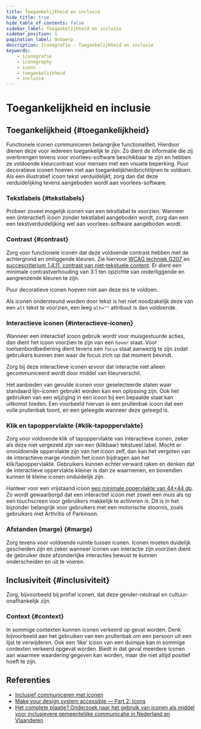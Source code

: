 ```yaml
---
title: Toegankelijkheid en inclusie
hide_title: true
hide_table_of_contents: false
sidebar_label: Toegankelijkheid en inclusie
sidebar_position: 1
pagination_label: Ontwerp
description: Iconografie - Toegankelijkheid en inclusie
keywords:
	- iconografie
	- iconography
	- icons
	- toegankelijkheid
	- inclusie
---
```


<!-- @license CC0-1.0 -->

# Toegankelijkheid en inclusie

## Toegankelijkheid {#toegankelijkheid}

Functionele iconen communiceren belangrijke functionaliteit. Hierdoor dienen deze voor iedereen toegankelijk te zijn. Zo dient de informatie die zij overbrengen tevens voor voorlees-software beschikbaar te zijn en hebben ze voldoende kleurcontrast voor mensen met een visuele beperking. Puur decoratieve iconen hoeven niet aan toegankelijkheidsrichtlijnen te voldoen. Als een illustratief icoon tekst verduidelijkt, zorg dan dat deze verduidelijking tevens aangeboden wordt aan voorlees-software.

### Tekstlabels {#tekstlabels}

Probeer zoveel mogelijk iconen van een tekstlabel te voorzien. Wanneer een (interactief) icoon zonder tekstlabel aangeboden wordt, zorg dan een een tekstverduidelijking wel aan voorlees-software aangeboden wordt.

### Contrast {#contrast}

Zorg voor functionele iconen dat deze voldoende contrast hebben met de achtergrond en omliggende kleuren. Zie hiervoor [WCAG techniek G207](https://www.w3.org/WAI/WCAG21/Techniques/general/G207) en [succescriterium 1.4.11, contrast van niet-tekstuele content](https://www.w3.org/Translations/WCAG21-nl/#contrast-van-niet-tekstuele-content). Er dient een minimale contrastverhouding van 3:1 ten opzichte van onderliggende en aangrenzende kleuren te zijn.

Puur decoratieve iconen hoeven niet aan deze eis te voldoen.

Als iconen ondersteund worden door tekst is het niet noodzakelijk deze van een `alt` tekst te voorzien, een leeg `alt=""` attribuut is dan voldoende.

### Interactieve iconen {#interactieve-iconen}

Wanneer een interactief icoon gebruik wordt voor muisgestuurde acties, dan dient het icoon voorzien te zijn van een `hover` staat. Voor toetsenbordbediening dient tevens een `focus` staat aanwezig te zijn zodat gebruikers kunnen zien waar de focus zich op dat moment bevindt.

Zorg bij deze interactieve iconen ervoor dat interactie niet alleen gecommuniceerd wordt door middel van kleurverschil.

Het aanbieden van gevulde iconen voor geselecteerde staten waar standaard lijn-iconen gebruikt worden kan een oplossing zijn. Ook het gebruiken van een wijziging in een icoon bij een bepaalde staat kan uitkomst bieden. Een voorbeeld hiervan is een prullenbak icoon dat een volle prullenbak toont, en een geleegde wanneer deze geleegd is.

### Klik en tapoppervlakte {#klik-tapoppervlakte}

Zorg voor voldoende klik of tapoppervlakte van interactieve iconen, zeker als deze niet vergezeld zijn van een (klikbaar) tekstueel label. Mocht er onvoldoende oppervlakte zijn van het icoon zelf, dan kan het vergoten van de interactieve marge rondom het icoon bijdragen aan het klik/tapoppervlakte. Gebruikers kunnen echter verward raken en denken dat de interactieve oppervlakte kleiner is dan ze waarnemen, en bovendien kunnen té kleine iconen onduidelijk zijn.

Hanteer voor een vrijstaand icoon [een minimale oppervlakte van 44×44 dp](https://www.w3.org/WAI/WCAG21/Understanding/target-size.html). Zo wordt gewaarborgd dat een interactief icoon met zowel een muis als op een touchscreen voor gebruikers makkelijk te activeren is. Dit is in het bijzonder belangrijk voor gebruikers met een motorische stoornis, zoals gebruikers met Arthritis of Parkinson.

### Afstanden (marge) {#marge}

Zorg tevens voor voldoende ruimte tussen iconen. Iconen moeten duidelijk gescheiden zijn en zeker wanneer iconen van interactie zijn voorzien dient de gebruiker deze afzonderlijke interacties bewust te kunnen onderscheiden en uit te voeren.

## Inclusiviteit {#inclusiviteit}

Zorg, bijvoorbeeld bij profiel iconen, dat deze gender-neutraal en cultuur-onafhankelijk zijn.

### Context {#context}

In sommige contexten kunnen iconen verkeerd op gevat worden. Denk bijvoorbeeld aan het gebruiken van een prullenbak om een persoon uit een lijst te verwijderen. Ook een ‘like’ icoon van een duimpje kan in sommige contexten verkeerd opgevat worden. Biedt in dat geval meerdere iconen aan waarmee waardering gegeven kan worden, maar die niet altijd positief hoeft te zijn.

## Referenties

- [Inclusief communiceren met iconen](https://directduidelijk.gebruikercentraal.nl/terugkijken-webinars/inclusief-communiceren-met-iconen/)
- [Make your design system accessible — Part 2: Icons](https://uxdesign.cc/make-your-design-system-accessible-part-2-icons-f3f7bd0b4b5a)
- [Het complete plaatje? Onderzoek naar het gebruik van iconen als middel voor inclusievere gemeentelijke communicatie in Nederland en Vlaanderen](https://taalunie.org/publicaties/204/onderzoek-naar-het-gebruik-van-iconen-als-middel-voor-inclusievere-gemeentelijke-communicatie-in-nederland-en-vlaanderen)
